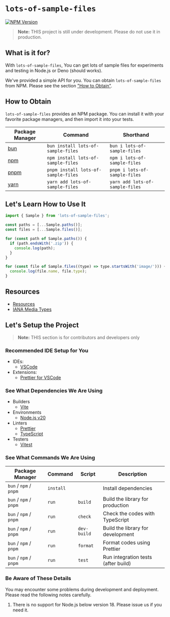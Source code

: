 # `lots-of-sample-files`

[![NPM Version](https://img.shields.io/npm/v/lots-of-sample-files?style=for-the-badge&logo=npm&logoColor=white)](https://www.npmjs.com/package/lots-of-sample-files)

> **Note:** THIS project is still under development. Please do not use it in production.

## What is it for?

With `lots-of-sample-files`, You can get lots of sample files for experiments and testing in Node.js or Deno (should works).

We've provided a simple API for you. You can obtain `lots-of-sample-files` from NPM. Please see the section ["How to Obtain"](#how-to-obtain).

## How to Obtain

`lots-of-sample-files` provides an NPM package. You can install it with your favorite package managers, and then import it into your tests.

| Package Manager               | Command                             | Shorthand                       |
| ----------------------------- | ----------------------------------- | ------------------------------- |
| [bun](https://bun.sh/)        | `bun install lots-of-sample-files`  | `bun i lots-of-sample-files`    |
| [npm](https://www.npmjs.com/) | `npm install lots-of-sample-files`  | `npm i lots-of-sample-files`    |
| [pnpm](https://pnpm.io/)      | `pnpm install lots-of-sample-files` | `pnpm i lots-of-sample-files`   |
| [yarn](https://yarnpkg.com/)  | `yarn add lots-of-sample-files`     | `yarn add lots-of-sample-files` |

<!-- ## Our Competitors, or Alternatives -->

## Let's Learn How to Use It

```javascript
import { Sample } from 'lots-of-sample-files';

const paths = [...Sample.paths()];
const files = [...Sample.files()];

for (const path of Sample.paths()) {
  if (path.endsWith('.zip')) {
    console.log(path);
  }
}

for (const file of Sample.files((type) => type.startsWith('image/'))) {
  console.log(file.name, file.type);
}
```

## Resources

- [Resources](https://github.com/AsherJingkongChen/lots-of-sample-files/blob/main/docs/resources.md)
- [IANA Media Types](https://www.iana.org/assignments/media-types/media-types.xhtml)

## Let's Setup the Project

> **Note:** THIS section is for contributors and developers only

### Recommended IDE Setup for You

- IDEs:
  - [VSCode](https://code.visualstudio.com/)
- Extensions:
  - [Prettier for VSCode](https://marketplace.visualstudio.com/items?itemName=esbenp.prettier-vscode)

### See What Dependencies We Are Using

- Builders
  - [Vite](https://vitejs.dev/)
- Environments
  - [Node.js v20](https://nodejs.org/)
- Linters
  - [Prettier](https://prettier.io/)
  - [TypeScript](https://www.typescriptlang.org/)
- Testers
  - [Vitest](https://vitest.dev/)

### See What Commands We Are Using

| Package Manager        | Command   | Script      | Description                         |
| ---------------------- | --------- | ----------- | ----------------------------------- |
| `bun` / `npm` / `pnpm` | `install` |             | Install dependencies                |
| `bun` / `npm` / `pnpm` | `run`     | `build`     | Build the library for production    |
| `bun` / `npm` / `pnpm` | `run`     | `check`     | Check the codes with TypeScript     |
| `bun` / `npm` / `pnpm` | `run`     | `dev-build` | Build the library for development   |
| `bun` / `npm` / `pnpm` | `run`     | `format`    | Format codes using Prettier         |
| `bun` / `npm` / `pnpm` | `run`     | `test`      | Run integration tests (after build) |

### Be Aware of These Details

You may encounter some problems during development and deployment.
Please read the following notes carefully.

1. There is no support for Node.js below version 18. Please issue us if you need it.

